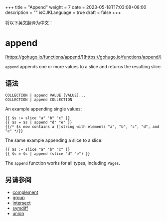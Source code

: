 +++
title = "Append"
weight = 7
date = 2023-05-18T17:03:08+08:00
description = ""
isCJKLanguage = true
draft = false
+++

将以下英文翻译为中文：
# append

[https://gohugo.io/functions/append/](https://gohugo.io/functions/append/)

`append` appends one or more values to a slice and returns the resulting slice.

## 语法

```
COLLECTION | append VALUE [VALUE]...
COLLECTION | append COLLECTION
```

An example appending single values:

```go-html-template
{{ $s := slice "a" "b" "c" }}
{{ $s = $s | append "d" "e" }}
{{/* $s now contains a []string with elements "a", "b", "c", "d", and "e" */}}
```

The same example appending a slice to a slice:

```go-html-template
{{ $s := slice "a" "b" "c" }}
{{ $s = $s | append (slice "d" "e") }}
```

The `append` function works for all types, including `Pages`.

## 另请参阅

- [complement](https://gohugo.io/functions/complement/)
- [group](https://gohugo.io/functions/group/)
- [intersect](https://gohugo.io/functions/intersect/)
- [symdiff](https://gohugo.io/functions/symdiff/)
- [union](https://gohugo.io/functions/union/)
